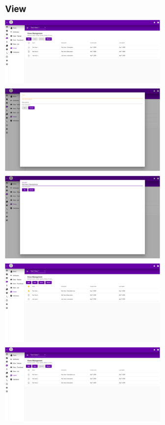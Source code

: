 # View

![](../../.gitbook/assets/view-listing.png)

![](../../.gitbook/assets/view-add.png)

![](../../.gitbook/assets/view-edit.png)

![](../../.gitbook/assets/view-delete.png)

![](../../.gitbook/assets/view-save.png)

